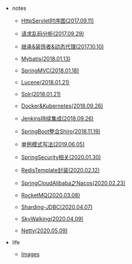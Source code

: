 
* notes
  
  * [HttpServlet时序图(2017.09.11)](docs/)
  * [请求乱码分析(2017.09.29)](docs/)
  * [继承&装饰者&动态代理(2017.10.10)](docs/2017-10-10-继承&装饰者&动态代理.md)
  * [Mybatis(2018.01.13)](docs/)
  * [SpringMVC(2018.01.18)](docs/)
  * [Lucene(2018.01.21)](docs/)
  * [Solr(2018.01.21)](docs/)
  * [Docker&Kubernetes(2018.09.26)](docs/2018-09-26-Docker&Kubernetes.md)
  * [Jenkins持续集成(2018.09.26)](docs/2018-09-26-Jenkins.md)
  * [SpringBoot整合Shiro(2018.11.19)](docs/2018-11-19-SpringBoot整合Shiro.md)
  * [单例模式写法(2019.06.05)](docs/2019-06-05-单例模式.md)
  * [SpringSecurity相关(2020.01.30)](docs/)
  * [RedisTemplate封装(2020.02.12)](docs/2020-02-12-RedisTemplate封装.md)
  * [SpringCloudAlibaba之Nacos(2020.02.23)](docs/2020-02-23-SpringCloudAlibaba.md)
  * [RocketMQ(2020.03.08)](docs/2020-03-08-RocketMQ.md)
  
  * [Sharding-JDBC(2020.04.07)](docs/2020-04-07-Sharding-JDBC.md)
  
  * [SkyWalking(2020.04.09)](docs/2020-04-09-SkyWalking.md)
  
  * [Netty(2020.05.09)](docs/2020-05-09-Netty.md)
  
    
  
* life
  
  * [Images](docs/2020-04-15-融创.md)
